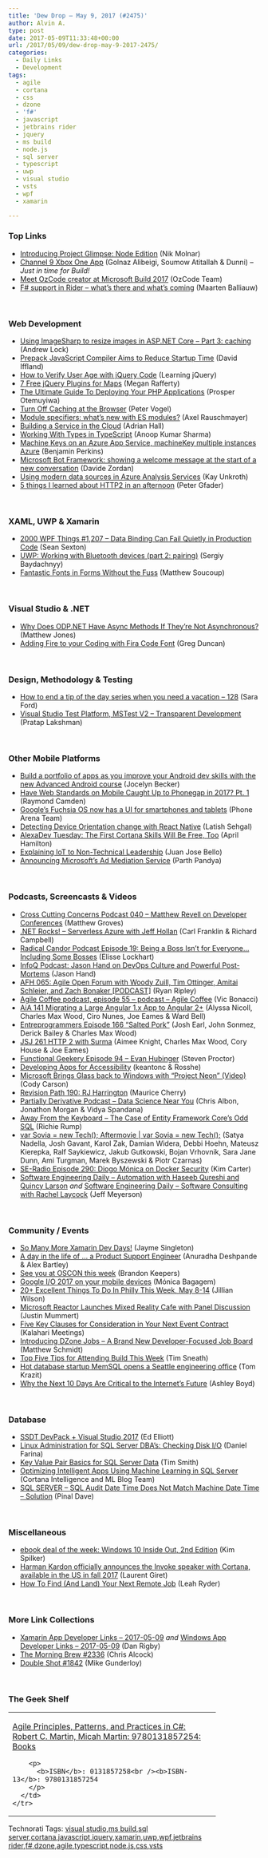 ```yaml
---
title: 'Dew Drop – May 9, 2017 (#2475)'
author: Alvin A.
type: post
date: 2017-05-09T11:33:48+00:00
url: /2017/05/09/dew-drop-may-9-2017-2475/
categories:
  - Daily Links
  - Development
tags:
  - agile
  - cortana
  - css
  - dzone
  - 'f#'
  - javascript
  - jetbrains rider
  - jquery
  - ms build
  - node.js
  - sql server
  - typescript
  - uwp
  - visual studio
  - vsts
  - wpf
  - xamarin

---
```

### <a name="top"></a>Top Links

  * <a href="http://feeds.getglimpse.com/~r/getglimpse/~3/OkGCLh-AnMk/" target="_blank">Introducing Project Glimpse: Node Edition</a> (Nik Molnar)
  * <a href="https://channel9.msdn.com/Blogs/C9Team/Channel-9-Xbox-One-App?WT.mc_id=DX_MVP4025064" target="_blank">Channel 9 Xbox One App</a> (Golnaz Alibeigi, Soumow Atitallah & Dunni) _&#8211; Just in time for Build!_
  * <a href="https://blog.oz-code.com/meet-ozcode-creator-microsoft-build-2017/" target="_blank">Meet OzCode creator at Microsoft Build 2017</a> (OzCode Team)
  * <a href="https://blog.jetbrains.com/dotnet/2017/05/08/rider-is-now-also-an-fsharp-ide-adding-fsharp-support/" target="_blank">F# support in Rider – what’s there and what’s coming</a> (Maarten Balliauw)

&nbsp;

### <a name="web"></a>Web Development

  * <a href="https://andrewlock.net/using-imagesharp-to-resize-images-in-asp-net-core-part-3-caching/" target="_blank">Using ImageSharp to resize images in ASP.NET Core &#8211; Part 3: caching</a> (Andrew Lock)
  * <a href="http://www.infoq.com/news/2017/05/prepack-javascript-compiler?utm_campaign=infoq_content&utm_source=infoq&utm_medium=feed&utm_term=global" target="_blank">Prepack JavaScript Compiler Aims to Reduce Startup Time</a> (David Iffland)
  * <a href="http://feedproxy.google.com/~r/LearningJquery/~3/SD9v64OP7Mo/how-to-verify-user-age-with-jquery-code" target="_blank">How to Verify User Age with jQuery Code</a> (Learning jQuery)
  * <a href="http://www.jquerybyexample.net/2017/05/7-free-jquery-plugins-for-maps.html" target="_blank">7 Free jQuery Plugins for Maps</a> (Megan Rafferty)
  * <a href="https://auth0.com/blog/the-ultimate-guide-to-deploying-php-applications/" target="_blank">The Ultimate Guide To Deploying Your PHP Applications</a> (Prosper Otemuyiwa)
  * <a href="https://visualstudiomagazine.com/articles/2017/05/08/tip-cache-browser-dotnet.aspx" target="_blank">Turn Off Caching at the Browser</a> (Peter Vogel)
  * <a href="http://feedproxy.google.com/~r/2ality/~3/h3dR1dSf3II/es-module-specifiers.html" target="_blank">Module specifiers: what’s new with ES modules?</a> (Axel Rauschmayer)
  * <a href="https://shellmonger.com/2017/05/08/building-a-service-in-the-cloud/" target="_blank">Building a Service in the Cloud</a> (Adrian Hall)
  * <a href="https://dzone.com/articles/working-with-types-in-typescript-it-tutorials-with?utm_medium=feed&utm_source=feedpress.me&utm_campaign=Feed%3A+dzone%2Fwebdev" target="_blank">Working With Types in TypeScript</a> (Anoop Kumar Sharma)
  * <a href="https://blogs.msdn.microsoft.com/benjaminperkins/2017/05/08/machine-keys-on-an-azure-app-service-machinekey-multiple-instances-azure/" target="_blank">Machine Keys on an Azure App Service, machineKey multiple instances Azure</a> (Benjamin Perkins)
  * <a href="http://www.davidezordan.net/blog/?p=8119" target="_blank">Microsoft Bot Framework: showing a welcome message at the start of a new conversation</a> (Davide Zordan)
  * <a href="https://azure.microsoft.com/blog/using-modern-data-sources-in-azure-analysis-services/" target="_blank">Using modern data sources in Azure Analysis Services</a> (Kay Unkroth)
  * <a href="http://feedproxy.google.com/~r/PeterGfader/~3/Sa2OcOGTZZM/5-things-i-learned-about-http2-in.html" target="_blank">5 things I learned about HTTP2 in an afternoon</a> (Peter Gfader)

&nbsp;

### <a name="silverlight"></a>XAML, UWP & Xamarin

  * <a href="https://wpf.2000things.com/2017/05/08/1207-data-binding-can-fail-quietly-in-production-code/" target="_blank">2000 WPF Things #1,207 – Data Binding Can Fail Quietly in Production Code</a> (Sean Sexton)
  * <a href="http://feedproxy.google.com/~r/CanDevs/~3/_OVrcMkYxnI/" target="_blank">UWP: Working with Bluetooth devices (part 2: pairing)</a> (Sergiy Baydachnyy)
  * <a href="https://codemilltech.com/fantastic-fonts-in-forms-without-the-fuss/" target="_blank">Fantastic Fonts in Forms Without the Fuss</a> (Matthew Soucoup)

&nbsp;

### <a name="dotnet"></a>Visual Studio & .NET

  * <a href="http://feedproxy.google.com/~r/ExceptionNotFound/~3/YSTjJ8GH7m4/" target="_blank">Why Does ODP.NET Have Async Methods If They&#8217;re Not Asynchronous?</a> (Matthew Jones)
  * <a href="https://channel9.msdn.com/coding4fun/blog/Adding-Fire-to-your-Coding-with-Fira-Code-Font?WT.mc_id=DX_MVP4025064" target="_blank">Adding Fire to your Coding with Fira Code Font</a> (Greg Duncan)

&nbsp;

### <a name="design"></a>Design, Methodology & Testing

  * <a href="https://saraford.net/2017/05/08/how-to-end-a-tip-of-the-day-series-for-summer-vacation-128/" target="_blank">How to end a tip of the day series when you need a vacation – 128</a> (Sara Ford)
  * <a href="https://blogs.msdn.microsoft.com/visualstudioalm/2017/05/09/visual-studio-test-platform-mstest-v2-transparent-development/" target="_blank">Visual Studio Test Platform, MSTest V2 – Transparent Development</a> (Pratap Lakshman)

&nbsp;

### <a name="mobile"></a>Other Mobile Platforms

  * <a href="http://feedproxy.google.com/~r/blogspot/hsDu/~3/7zDZZbXDClQ/build-portfolio-of-apps-as-you-improve.html" target="_blank">Build a portfolio of apps as you improve your Android dev skills with the new Advanced Android course</a> (Jocelyn Becker)
  * <a href="http://developer.telerik.com/topics/mobile-development/have-web-standards-on-mobile-caught-up-to-phonegap-in-2017/" target="_blank">Have Web Standards on Mobile Caught Up to Phonegap in 2017? Pt. 1</a> (Raymond Camden)
  * <a href="http://feedproxy.google.com/~r/phonearena/ySoL/~3/n6LKKjs2Q2w/Googles-Fuchsia-OS-now-has-a-UI-for-smartphones-and-tablets_id93829" target="_blank">Google&#8217;s Fuchsia OS now has a UI for smartphones and tablets</a> (Phone Arena Team)
  * <a href="http://dotnetsurfers.com/blog/2017/05/08/detecting-device-orientation-change-with-react-native/" target="_blank">Detecting Device Orientation change with React Native</a> (Latish Sehgal)
  * <a href="http://lovemyecho.com/2017/05/08/alexadev-tuesday-first-cortana-skills-will-free/" target="_blank">AlexaDev Tuesday: The First Cortana Skills Will Be Free, Too</a> (April Hamilton)
  * <a href="https://dzone.com/articles/explaining-iot-to-non-technical-leadership?utm_medium=feed&utm_source=feedpress.me&utm_campaign=Feed%3A+dzone%2Fiot" target="_blank">Explaining IoT to Non-Technical Leadership</a> (Juan Jose Bello)
  * <a href="http://blogs.windows.com/buildingapps/2017/05/08/announcing-microsofts-ad-mediation-service/?WT.mc_id=DX_MVP4025064" target="_blank">Announcing Microsoft’s Ad Mediation Service</a> (Parth Pandya)

&nbsp;

### <a name="podcasts"></a>Podcasts, Screencasts & Videos

  * <a href="http://feedproxy.google.com/~r/CrossCuttingConcerns/~3/MzeroWeDfaI/Podcast-040---Matthew-Revell-on-Developer-Conferences" target="_blank">Cross Cutting Concerns Podcast 040 &#8211; Matthew Revell on Developer Conferences</a> (Matthew Groves)
  * <a href="http://www.dotnetrocks.com/default.aspx?ShowNum=1439" target="_blank">.NET Rocks! &#8211; Serverless Azure with Jeff Hollan</a> (Carl Franklin & Richard Campbell)
  * <a href="https://www.radicalcandor.com/blog/podcast-episode-19/" target="_blank">Radical Candor Podcast Episode 19: Being a Boss Isn’t for Everyone… Including Some Bosses</a> (Elisse Lockhart)
  * <a href="http://www.infoq.com/podcasts/jason-hand-devops-culture?utm_campaign=infoq_content&utm_source=infoq&utm_medium=feed&utm_term=global" target="_blank">InfoQ Podcast: Jason Hand on DevOps Culture and Powerful Post-Mortems</a> (Jason Hand)
  * <a href="http://ryanripley.com/afh-065-agile-open-forum-with-woody-zuill-tim-ottinger-amitai-schleier-and-zach-bonaker-podcast/" target="_blank">AFH 065: Agile Open Forum with Woody Zuill, Tim Ottinger, Amitai Schleier, and Zach Bonaker [PODCAST]</a> (Ryan Ripley)
  * <a href="http://agilecoffee.com/episode55/" target="_blank">Agile Coffee podcast, episode 55 &#8211; podcast – Agile Coffee</a> (Vic Bonacci)
  * <a href="https://devchat.tv/adv-in-angular/migrating-a-large-angular-1x-app-to-angular-2" target="_blank">AiA 141 Migrating a Large Angular 1.x App to Angular 2+</a> (Alyssa Nicoll, Charles Max Wood, Ciro Nunes, Joe Eames & Ward Bell)
  * <a href="http://entreprogrammers.com/episode-166-salted-pork/" target="_blank">Entreprogrammers Episode 166 “Salted Pork”</a> (Josh Earl, John Sonmez, Derick Bailey & Charles Max Wood)
  * <a href="https://devchat.tv/js-jabber/http-2-with-surma" target="_blank">JSJ 261 HTTP 2 with Surma</a> (Aimee Knight, Charles Max Wood, Cory House & Joe Eames)
  * <a href="https://www.functionalgeekery.com/episode-94-evan-hubinger/" target="_blank">Functional Geekery Episode 94 – Evan Hubinger</a> (Steven Proctor)
  * <a href="https://channel9.msdn.com/Blogs/One-Dev-Minute/Developing-Apps-for-Accessibility?WT.mc_id=DX_MVP4025064" target="_blank">Developing Apps for Accessibility</a> (keantonc & Rosshe)
  * <a href="http://feedproxy.google.com/~r/winbetadotorg/~3/JiszTIw3Uyk/microsoft-brings-glass-back-to-windows-with-project-neon-video" target="_blank">Microsoft Brings Glass back to Windows with “Project Neon” (Video)</a> (Cody Carson)
  * <a href="http://revisionpath.simplecast.fm/episodes/62320-190-rj-harrington" target="_blank">Revision Path 190: RJ Harrington</a> (Maurice Cherry)
  * <a href="http://feedproxy.google.com/~r/PartiallyDerivative/~3/Ky0S57yiWFs/data-science-near-you" target="_blank">Partially Derivative Podcast &#8211; Data Science Near You</a> (Chris Albon, Jonathon Morgan & Vidya Spandana)
  * <a href="http://feedproxy.google.com/~r/BrentOzar-SqlServerDba/~3/kWYu1iZa7-Q/" target="_blank">Away From the Keyboard &#8211; The Case of Entity Framework Core’s Odd SQL</a> (Richie Rump)
  * <a href="https://channel9.msdn.com/Events/Wydarzenia-Microsoft/var-Sovia-new-Tech/var-Sovia-new-Tech-Aftermovie?WT.mc_id=DX_MVP4025064" target="_blank">var Sovia = new Tech(); Aftermovie | var Sovia = new Tech();</a> (Satya Nadella, Josh Gavant, Karol Zak, Damian Widera, Debbi Hoehn, Mateusz Kierepka, Ralf Saykiewicz, Jakub Gutkowski, Bojan Vrhovnik, Sara Jane Dunn, Ami Turgman, Marek Byszewski & Piotr Czarnas)
  * <a href="http://feedproxy.google.com/~r/se-radio/~3/jaT_q-YnJbs/" target="_blank">SE-Radio Episode 290: Diogo Mónica on Docker Security</a> (Kim Carter)
  * <a href="http://softwareengineeringdaily.com/2017/05/08/automation-with-haseeb-qureshi-and-quincy-larson/" target="_blank">Software Engineering Daily &#8211; Automation with Haseeb Qureshi and Quincy Larson</a> _and_ <a href="http://softwareengineeringdaily.com/2017/05/09/software-consulting-with-rachel-laycock/" target="_blank">Software Engineering Daily &#8211; Software Consulting with Rachel Laycock</a> (Jeff Meyerson)

&nbsp;

### <a name="events"></a>Community / Events

  * <a href="https://blog.xamarin.com/many-xamarin-dev-days/" target="_blank">So Many More Xamarin Dev Days!</a> (Jayme Singleton)
  * <a href="http://www.red-gate.com/blog/working/a-day-in-the-life-of-a-product-support-engineer" target="_blank">A day in the life of … a Product Support Engineer</a> (Anuradha Deshpande & Alex Bartley)
  * <a href="https://github.com/blog/2356-see-you-at-oscon-this-week" target="_blank">See you at OSCON this week</a> (Brandon Keepers)
  * <a href="http://feedproxy.google.com/~r/GDBcode/~3/nvVQr8owdu8/google-io-2017-on-your-mobile-devices.html" target="_blank">Google I/O 2017 on your mobile devices</a> (Mónica Bagagem)
  * <a href="http://www.uwishunu.com/2017/05/20-excellent-things-philly-week-may-8-14/" target="_blank">20+ Excellent Things To Do In Philly This Week, May 8-14</a> (Jillian Wilson)
  * <a href="http://www.geekadelphia.com/2017/05/08/microsoft-reactor-launches-mixed-reality-cafe-with-panel-discussion/" target="_blank">Microsoft Reactor Launches Mixed Reality Cafe with Panel Discussion</a> (Justin Mummert)
  * <a href="http://blog.kalaharimeetings.com/2017/05/08/five-key-clauses-for-consideration-in-your-next-event-contract/" target="_blank">Five Key Clauses for Consideration in Your Next Event Contract</a> (Kalahari Meetings)
  * <a href="https://dzone.com/articles/dzone-jobs-a-brand-new-developer-focused-job-board?utm_medium=feed&utm_source=feedpress.me&utm_campaign=Feed%3A+dzone" target="_blank">Introducing DZone Jobs &#8211; A Brand New Developer-Focused Job Board</a> (Matthew Schmidt)
  * <a href="http://timsneath.com/top-five-tips-for-attending-build-this-week/" target="_blank">Top Five Tips for Attending Build This Week</a> (Tim Sneath)
  * <a href="https://www.geekwire.com/2017/hot-database-startup-memsql-opens-seattle-engineering-office/" target="_blank">Hot database startup MemSQL opens a Seattle engineering office</a> (Tom Krazit)
  * <a href="https://blog.mozilla.org/blog/2017/05/08/next-10-days-critical-internets-future/" target="_blank">Why the Next 10 Days Are Critical to the Internet’s Future</a> (Ashley Boyd)

&nbsp;

### <a name="sql"></a>Database

  * <a href="http://www.sqlservercentral.com/blogs/ed-elliotts-sql-developer-blog/2017/05/08/ssdt-devpack-visual-studio-2017-/" target="_blank">SSDT DevPack + Visual Studio 2017</a> (Ed Elliott)
  * <a href="http://feedproxy.google.com/~r/MSSQLTips-LatestSqlServerTips/~3/8qaccuyysmc/tip.asp" target="_blank">Linux Administration for SQL Server DBA&#8217;s: Checking Disk I/O</a> (Daniel Farina)
  * <a href="http://feedproxy.google.com/~r/MSSQLTips-LatestSqlServerTips/~3/jZtCQDJssso/tip.asp" target="_blank">Key Value Pair Basics for SQL Server Data</a> (Tim Smith)
  * <a href="https://blogs.technet.microsoft.com/machinelearning/2017/05/08/optimizing-intelligent-apps-using-machine-learning-in-sql-server/" target="_blank">Optimizing Intelligent Apps Using Machine Learning in SQL Server</a> (Cortana Intelligence and ML Blog Team)
  * <a href="https://blog.sqlauthority.com/2017/05/09/sql-server-sql-audit-date-time-not-match-machine-date-time-solution/" target="_blank">SQL SERVER – SQL Audit Date Time Does Not Match Machine Date Time – Solution</a> (Pinal Dave)

&nbsp;

### <a name="misc"></a>Miscellaneous

  * <a href="https://blogs.msdn.microsoft.com/microsoft_press/2017/05/08/ebook-deal-of-the-week-windows-10-inside-out-2nd-edition-2/" target="_blank">ebook deal of the week: Windows 10 Inside Out, 2nd Edition</a> (Kim Spilker)
  * <a href="http://feedproxy.google.com/~r/winbetadotorg/~3/8EFYg-jswUM/harman-kardon-officially-announces-the-invoke-speaker-with-cortana-available-in-the-us-in-fall-2017" target="_blank">Harman Kardon officially announces the Invoke speaker with Cortana, available in the US in fall 2017</a> (Laurent Giret)
  * <a href="http://blog.trello.com/how-to-find-and-land-your-next-remote-job" target="_blank">How To Find (And Land) Your Next Remote Job</a> (Leah Ryder)

&nbsp;

### <a name="links"></a>More Link Collections

  * <a href="http://allaboutxamarin.com/2017/05/xamarin-app-developer-links-2017-05-09/" target="_blank">Xamarin App Developer Links &#8211; 2017-05-09</a> _and_ <a href="http://windowsappdev.com/2017/05/windows-app-developer-links-2017-05-09/" target="_blank">Windows App Developer Links &#8211; 2017-05-09</a> (Dan Rigby)
  * <a href="http://feedproxy.google.com/~r/ReflectivePerspective/~3/Cql1UAk9PxM/" target="_blank">The Morning Brew #2336</a> (Chris Alcock)
  * <a href="http://afreshcup.com/home/2017/5/9/double-shot-1842.html" target="_blank">Double Shot #1842</a> (Mike Gunderloy)

&nbsp;

### <a name="shelf"></a>The Geek Shelf

<div id="scid:7dc1bd33-94bd-46fd-a20b-0131235bcd47:b2fe51be-671e-49bf-aee8-761492a5e069" class="wlWriterEditableSmartContent" style="float: none; padding-bottom: 0px; padding-top: 0px; padding-left: 0px; margin: 0px; display: inline; padding-right: 0px">
  <table cellspacing="0" cellpadding="2" width="400" border="0" unselectable="on">
    <tr>
      <td valign="top" width="400">
        <p>
          <a title="Agile Principles, Patterns, and Practices in C#: Robert C. Martin, Micah Martin: 9780131857254: Books" href="http://www.amazon.com/exec/obidos/ASIN/0131857258/amavin-20">Agile Principles, Patterns, and Practices in C#: Robert C. Martin, Micah Martin: 9780131857254: Books</a>
        </p>
        
        <p>
          <b>ISBN</b>: 0131857258<br /><b>ISBN-13</b>: 9780131857254
        </p>
      </td>
    </tr>
  </table>
</div>

<div id="scid:77ECF5F8-D252-44F5-B4EB-D463C5396A79:723ade5e-a19f-4a17-b6bf-5dd46d4cdf55" class="wlWriterEditableSmartContent" style="float: none; padding-bottom: 0px; padding-top: 0px; padding-left: 0px; margin: 0px; display: inline; padding-right: 0px">
  Technorati Tags: <a href="http://technorati.com/tags/visual+studio" rel="tag">visual studio</a>,<a href="http://technorati.com/tags/ms+build" rel="tag">ms build</a>,<a href="http://technorati.com/tags/sql+server" rel="tag">sql server</a>,<a href="http://technorati.com/tags/cortana" rel="tag">cortana</a>,<a href="http://technorati.com/tags/javascript" rel="tag">javascript</a>,<a href="http://technorati.com/tags/jquery" rel="tag">jquery</a>,<a href="http://technorati.com/tags/xamarin" rel="tag">xamarin</a>,<a href="http://technorati.com/tags/uwp" rel="tag">uwp</a>,<a href="http://technorati.com/tags/wpf" rel="tag">wpf</a>,<a href="http://technorati.com/tags/jetbrains+rider" rel="tag">jetbrains rider</a>,<a href="http://technorati.com/tags/f%23" rel="tag">f#</a>,<a href="http://technorati.com/tags/dzone" rel="tag">dzone</a>,<a href="http://technorati.com/tags/agile" rel="tag">agile</a>,<a href="http://technorati.com/tags/typescript" rel="tag">typescript</a>,<a href="http://technorati.com/tags/node.js" rel="tag">node.js</a>,<a href="http://technorati.com/tags/css" rel="tag">css</a>,<a href="http://technorati.com/tags/vsts" rel="tag">vsts</a>
</div>